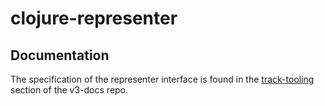 # clojure-representer

## Documentation

The specification of the representer interface is found in the [track-tooling](https://github.com/exercism/v3-docs/tree/master/anatomy/track-tooling) section of the v3-docs repo.
